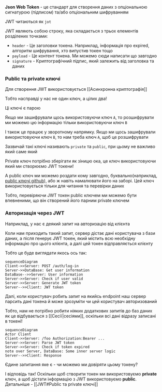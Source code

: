 **Json Web Token** - це стандарт для створення даних з опціональною сигнатурою (підписом) та/або опціональним шифруванням 

JWT читаються як `jot`

JWT являють собою строку, яка складається з трьох елементів розділених точками:
- `header` - Це заголовки токена. Наприклад, інформація про expired, алгоритм шифрування, хто випустив токен тощо
- `payload` - Це контент токена. Ми можемо сюди написати що завгодно
- `signature` - Криптографічний підпис, який залежить від заголовка та даних

### Public та private ключі

Для створення JWT використовується [[Асинхронна криптографія]]

Тобто насправді у нас не один ключ, а цілих два!

Ці ключі є парою

Якщо ми зашифрували щось використовуючи ключ `A`, то розшифрувати ми можемо цю інформацію тільки використовуючи ключ `B`

І також це працює у зворотному напрямку. Якщо ми щось зашифрували використовуючи ключ `B`, то нам треба ключ `A`, щоб це розшифрувати

Зазвичай такі ключі називають `private` та `public`, при цьому не важливо який саме який

Private ключ потрібно зберігати як зіницю ока, це ключ використовуючи який ми створюємо JWT токени!

А public ключ ми можемо роздати кому завгодно, буквально(наприклад, [public ключі github](https://github.com/xanf.keys)), або ж навіть намалювати його на заборі. Цей ключ використовується тільки для читання та перевірки даних

Тобто, перевіряючи JWT токен public ключем ми можемо бути впевненими, що він створений його парним private ключем

### Авторизація через JWT

Наприклад, у нас є деякий запит на авторизацію від клієнта

Коли нам приходить такий запит, сервер дістає дані користувача з бази даних, а після генерує JWT токен, який містить всю необхідну інформацію про цього клієнта, а далі цей токен відправляється клієнту

Тобто це буде виглядати якось ось так:

```mermaid
sequenceDiagram
Client->>Server: POST /auth/log-in
Server->>DataBase: Get user information
DataBase-->>Server: User information
Server->>Server: Check if user valid
Server->>Server: Generate JWT token
Server-->>Client: JWT token
```

Далі, коли користувач робить запит на якийсь endpoint наш сервер парсить дані токена й може зрозуміти чи цей користувач авторизований

Тобто, нам не потрібно робити ніяких додаткових запитів до баз даних як це відбувається з [[Сесії|сесіями]], оскільки всі дані відразу записані в токені!

```mermaid
sequenceDiagram
Actor Client
Client->>Server: /foo Authorization:Bearer ...
Server->>Server: Parse JWT token
Server->>Server: Check if token expired
note over Server, DataBase: Some inner server logic
Server-->>Client: Response
```

Єдине запитання яке є - чи можемо ми довіряти цьому токену?

І відповідь так! Оскільки щоб створити токен ми використовуємо **private** ключ, а щоб дістати інформацію з JWT використовуємо **public**. Детальніше - [[JWT#Public та private ключі]]